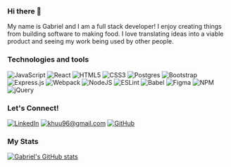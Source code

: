 ### Hi there 👋

My name is Gabriel and I am a full stack developer! I enjoy creating things from building software to making food. I love translating ideas into a viable product and seeing my work being used by other people.

### Technologies and tools
![JavaScript](https://img.shields.io/badge/javascript-%23323330.svg?style=for-the-badge&logo=javascript&logoColor=%23F7DF1E) ![React](https://img.shields.io/badge/react-%2320232a.svg?style=for-the-badge&logo=react&logoColor=%2361DAFB) ![HTML5](https://img.shields.io/badge/html5-%23E34F26.svg?style=for-the-badge&logo=html5&logoColor=white) ![CSS3](https://img.shields.io/badge/css3-%231572B6.svg?style=for-the-badge&logo=css3&logoColor=white) ![Postgres](https://img.shields.io/badge/postgres-%23316192.svg?style=for-the-badge&logo=postgresql&logoColor=white) ![Bootstrap](https://img.shields.io/badge/bootstrap-%23563D7C.svg?style=for-the-badge&logo=bootstrap&logoColor=white) ![Express.js](https://img.shields.io/badge/express.js-%23404d59.svg?style=for-the-badge&logo=express&logoColor=%2361DAFB) ![Webpack](https://img.shields.io/badge/webpack-%238DD6F9.svg?style=for-the-badge&logo=webpack&logoColor=black) ![NodeJS](https://img.shields.io/badge/node.js-6DA55F?style=for-the-badge&logo=node.js&logoColor=white) ![ESLint](https://img.shields.io/badge/ESLint-4B3263?style=for-the-badge&logo=eslint&logoColor=white) ![Babel](https://img.shields.io/badge/Babel-F9DC3e?style=for-the-badge&logo=babel&logoColor=black) ![Figma](https://img.shields.io/badge/figma-%23F24E1E.svg?style=for-the-badge&logo=figma&logoColor=white) ![NPM](https://img.shields.io/badge/NPM-%23000000.svg?style=for-the-badge&logo=npm&logoColor=white) ![jQuery](https://img.shields.io/badge/jquery-%230769AD.svg?style=for-the-badge&logo=jquery&logoColor=white)

### Let's Connect!

<a href='https://www.linkedin.com/in/gabrielenciso/'>![LinkedIn](https://img.shields.io/badge/linkedin-%230077B5.svg?style=for-the-badge&logo=linkedin&logoColor=white)</a> <a href='mailto: itsgabriel.enciso@gmail.com'>![khuu96@gmail.com](https://img.shields.io/badge/Gmail-D14836?style=for-the-badge&logo=gmail&logoColor=white)</a> <a href='https://github.com/gabrielenciso'>![GitHub](https://img.shields.io/badge/github-%23121011.svg?style=for-the-badge&logo=github&logoColor=white)</a> 

### My Stats
[![Gabriel's GitHub stats](https://github-readme-stats.vercel.app/api?username=gabrielenciso&hide=contribs,stars&theme=github_dark)](https://github.com/anuraghazra/github-readme-stats)

